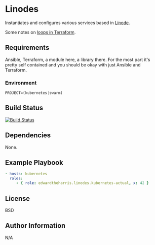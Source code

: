 Linodes
=======

Instantiates and configures various services based in [Linode](https://cloud.linode.com).

Some notes on [loops in Terraform](https://blog.gruntwork.io/terraform-tips-tricks-loops-if-statements-and-gotchas-f739bbae55f9).

Requirements
------------

Ansible, Terraform, a module here, a library there. For the most part it's pretty self contained and you should be okay with just Ansible and Terraform.

### Environment

    PROJECT=(kubernetes|swarm)


Build Status
------------

[![Build Status](https://travis-ci.com/edwardtheharris/linodes.svg?branch=master)](https://travis-ci.com/edwardtheharris/linodes)

Dependencies
------------

None.

Example Playbook
----------------

```yaml
- hosts: kubernetes
  roles:
     - { role: edwardtheharris.linodes.kubernetes-actual, x: 42 }
```

License
-------

BSD

Author Information
------------------

N/A
